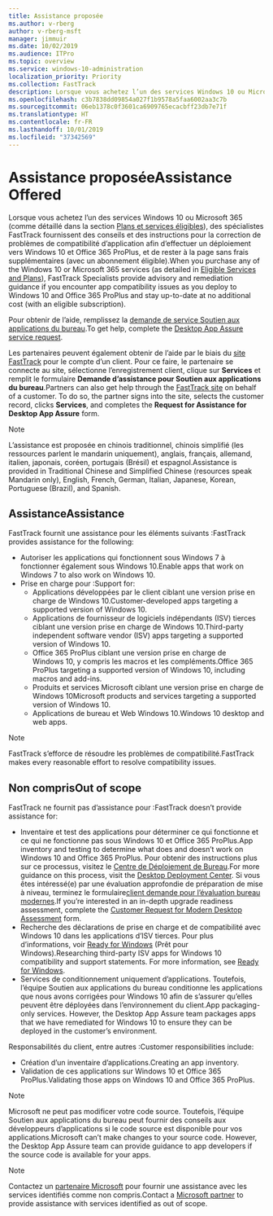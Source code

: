 ```yaml
---
title: Assistance proposée
ms.author: v-rberg
author: v-rberg-msft
manager: jimmuir
ms.date: 10/02/2019
ms.audience: ITPro
ms.topic: overview
ms.service: windows-10-administration
localization_priority: Priority
ms.collection: FastTrack
description: Lorsque vous achetez l’un des services Windows 10 ou Microsoft 365, des spécialistes FastTrack fournissent des conseils et des instructions pour la correction de problèmes afin d’effectuer un déploiement vers Windows 10 et Office 365 ProPlus et de rester à la page sans frais supplémentaires (avec un abonnement éligible).
ms.openlocfilehash: c3b7838dd09854a027f1b9578a5faa6002aa3c7b
ms.sourcegitcommit: 06eb1378c0f3601ca6909765ecacbff23db7e71f
ms.translationtype: HT
ms.contentlocale: fr-FR
ms.lasthandoff: 10/01/2019
ms.locfileid: "37342569"
---
```

# <a name="assistance-offered"></a><span data-ttu-id="b061d-103">Assistance proposée</span><span class="sxs-lookup"><span data-stu-id="b061d-103">Assistance Offered</span></span>  

<span data-ttu-id="b061d-104">Lorsque vous achetez l’un des services Windows 10 ou Microsoft 365 (comme détaillé dans la section [Plans et services éligibles](M365-eligible-services-and-plans.md)), des spécialistes FastTrack fournissent des conseils et des instructions pour la correction de problèmes de compatibilité d’application afin d’effectuer un déploiement vers Windows 10 et Office 365 ProPlus, et de rester à la page sans frais supplémentaires (avec un abonnement éligible).</span><span class="sxs-lookup"><span data-stu-id="b061d-104">When you purchase any of the Windows 10 or Microsoft 365 services (as detailed in [Eligible Services and Plans](M365-eligible-services-and-plans.md)), FastTrack Specialists provide advisory and remediation guidance if you encounter app compatibility issues as you deploy to Windows 10 and Office 365 ProPlus and stay up-to-date at no additional cost (with an eligible subscription).</span></span>

<span data-ttu-id="b061d-105">Pour obtenir de l’aide, remplissez la [demande de service Soutien aux applications du bureau](https://go.microsoft.com/fwlink/?linkid=2022721).</span><span class="sxs-lookup"><span data-stu-id="b061d-105">To get help, complete the [Desktop App Assure service request](https://go.microsoft.com/fwlink/?linkid=2022721).</span></span>

<span data-ttu-id="b061d-p101">Les partenaires peuvent également obtenir de l’aide par le biais du [site FastTrack](https://go.microsoft.com/fwlink/?linkid=780698) pour le compte d’un client. Pour ce faire, le partenaire se connecte au site, sélectionne l’enregistrement client, clique sur **Services** et remplit le formulaire **Demande d’assistance pour Soutien aux applications du bureau**.</span><span class="sxs-lookup"><span data-stu-id="b061d-p101">Partners can also get help through the [FastTrack site](https://go.microsoft.com/fwlink/?linkid=780698) on behalf of a customer. To do so, the partner signs into the site, selects the customer record, clicks **Services**, and completes the **Request for Assistance for Desktop App Assure** form.</span></span>

> [!NOTE]
> <span data-ttu-id="b061d-108">L’assistance est proposée en chinois traditionnel, chinois simplifié (les ressources parlent le mandarin uniquement), anglais, français, allemand, italien, japonais, coréen, portugais (Brésil) et espagnol.</span><span class="sxs-lookup"><span data-stu-id="b061d-108">Assistance is provided in Traditional Chinese and Simplified Chinese (resources speak Mandarin only), English, French, German, Italian, Japanese, Korean, Portuguese (Brazil), and Spanish.</span></span> 

## <a name="assistance"></a><span data-ttu-id="b061d-109">Assistance</span><span class="sxs-lookup"><span data-stu-id="b061d-109">Assistance</span></span>

<span data-ttu-id="b061d-110">FastTrack fournit une assistance pour les éléments suivants :</span><span class="sxs-lookup"><span data-stu-id="b061d-110">FastTrack provides assistance for the following:</span></span>
- <span data-ttu-id="b061d-111">Autoriser les applications qui fonctionnent sous Windows 7 à fonctionner également sous Windows 10.</span><span class="sxs-lookup"><span data-stu-id="b061d-111">Enable apps that work on Windows 7 to also work on Windows 10.</span></span>
- <span data-ttu-id="b061d-112">Prise en charge pour :</span><span class="sxs-lookup"><span data-stu-id="b061d-112">Support for:</span></span>
    - <span data-ttu-id="b061d-113">Applications développées par le client ciblant une version prise en charge de Windows 10.</span><span class="sxs-lookup"><span data-stu-id="b061d-113">Customer-developed apps targeting a supported version of Windows 10.</span></span>
    - <span data-ttu-id="b061d-114">Applications de fournisseur de logiciels indépendants (ISV) tierces ciblant une version prise en charge de Windows 10.</span><span class="sxs-lookup"><span data-stu-id="b061d-114">Third-party independent software vendor (ISV) apps targeting a supported version of Windows 10.</span></span>
    - <span data-ttu-id="b061d-115">Office 365 ProPlus ciblant une version prise en charge de Windows 10, y compris les macros et les compléments.</span><span class="sxs-lookup"><span data-stu-id="b061d-115">Office 365 ProPlus targeting a supported version of Windows 10, including macros and add-ins.</span></span>
    - <span data-ttu-id="b061d-116">Produits et services Microsoft ciblant une version prise en charge de Windows 10</span><span class="sxs-lookup"><span data-stu-id="b061d-116">Microsoft products and services targeting a supported version of Windows 10.</span></span>
    - <span data-ttu-id="b061d-117">Applications de bureau et Web Windows 10.</span><span class="sxs-lookup"><span data-stu-id="b061d-117">Windows 10 desktop and web apps.</span></span>
> [!NOTE]
> <span data-ttu-id="b061d-118">FastTrack s’efforce de résoudre les problèmes de compatibilité.</span><span class="sxs-lookup"><span data-stu-id="b061d-118">FastTrack makes every reasonable effort to resolve compatibility issues.</span></span> 

## <a name="out-of-scope"></a><span data-ttu-id="b061d-119">Non compris</span><span class="sxs-lookup"><span data-stu-id="b061d-119">Out of scope</span></span>

<span data-ttu-id="b061d-120">FastTrack ne fournit pas d’assistance pour :</span><span class="sxs-lookup"><span data-stu-id="b061d-120">FastTrack doesn’t provide assistance for:</span></span>
- <span data-ttu-id="b061d-121">Inventaire et test des applications pour déterminer ce qui fonctionne et ce qui ne fonctionne pas sous Windows 10 et Office 365 ProPlus.</span><span class="sxs-lookup"><span data-stu-id="b061d-121">App inventory and testing to determine what does and doesn’t work on Windows 10 and Office 365 ProPlus.</span></span> <span data-ttu-id="b061d-122">Pour obtenir des instructions plus sur ce processus, visitez le [Centre de Déploiement de Bureau](https://go.microsoft.com/fwlink/?linkid=2080140).</span><span class="sxs-lookup"><span data-stu-id="b061d-122">For more guidance on this process, visit the [Desktop Deployment Center](https://go.microsoft.com/fwlink/?linkid=2080140).</span></span> <span data-ttu-id="b061d-123">Si vous êtes intéressé(e) par une évaluation approfondie de préparation de mise à niveau, terminez le formulaire[client demande pour l’évaluation bureau modernes](https://go.microsoft.com/fwlink/?linkid=2053818).</span><span class="sxs-lookup"><span data-stu-id="b061d-123">If you’re interested in an in-depth upgrade readiness assessment, complete the [Customer Request for Modern Desktop Assessment](https://go.microsoft.com/fwlink/?linkid=2053818) form.</span></span>
- <span data-ttu-id="b061d-p103">Recherche des déclarations de prise en charge et de compatibilité avec Windows 10 dans les applications d’ISV tierces. Pour plus d’informations, voir [Ready for Windows](https://go.microsoft.com/fwlink/?linkid=2054580) (Prêt pour Windows).</span><span class="sxs-lookup"><span data-stu-id="b061d-p103">Researching third-party ISV apps for Windows 10 compatibility and support statements. For more information, see [Ready for Windows](https://go.microsoft.com/fwlink/?linkid=2054580).</span></span>
- <span data-ttu-id="b061d-p104">Services de conditionnement uniquement d’applications. Toutefois, l’équipe Soutien aux applications du bureau conditionne les applications que nous avons corrigées pour Windows 10 afin de s’assurer qu’elles peuvent être déployées dans l’environnement du client.</span><span class="sxs-lookup"><span data-stu-id="b061d-p104">App packaging-only services. However, the Desktop App Assure team packages apps that we have remediated for Windows 10 to ensure they can be deployed in the customer’s environment.</span></span>

<span data-ttu-id="b061d-128">Responsabilités du client, entre autres :</span><span class="sxs-lookup"><span data-stu-id="b061d-128">Customer responsibilities include:</span></span>
- <span data-ttu-id="b061d-129">Création d’un inventaire d’applications.</span><span class="sxs-lookup"><span data-stu-id="b061d-129">Creating an app inventory.</span></span>
- <span data-ttu-id="b061d-130">Validation de ces applications sur Windows 10 et Office 365 ProPlus.</span><span class="sxs-lookup"><span data-stu-id="b061d-130">Validating those apps on Windows 10 and Office 365 ProPlus.</span></span>

> [!NOTE]
> <span data-ttu-id="b061d-p105">Microsoft ne peut pas modificer votre code source. Toutefois, l’équipe Soutien aux applications du bureau peut fournir des conseils aux développeurs d’applications si le code source est disponible pour vos applications.</span><span class="sxs-lookup"><span data-stu-id="b061d-p105">Microsoft can’t make changes to your source code. However, the Desktop App Assure team can provide guidance to app developers if the source code is available for your apps.</span></span>

> [!NOTE]
> <span data-ttu-id="b061d-133">Contactez un [partenaire Microsoft](https://go.microsoft.com/fwlink/?linkid=2080150) pour fournir une assistance avec les services identifiés comme non compris.</span><span class="sxs-lookup"><span data-stu-id="b061d-133">Contact a [Microsoft partner](https://go.microsoft.com/fwlink/?linkid=2080150) to provide assistance with services identified as out of scope.</span></span>
